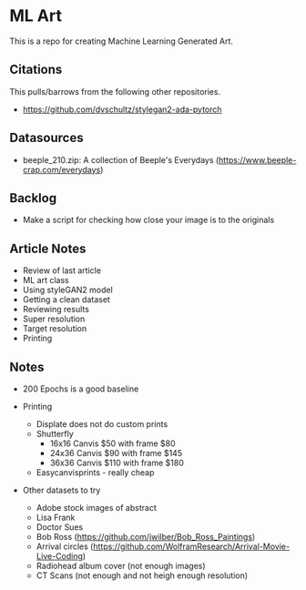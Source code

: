 # ML Art
This is a repo for creating Machine Learning Generated Art.

## Citations
This pulls/barrows from the following other repositories.
* https://github.com/dvschultz/stylegan2-ada-pytorch


## Datasources
* beeple_210.zip: A collection of Beeple's Everydays (https://www.beeple-crap.com/everydays)

## Backlog
* Make a script for checking how close your image is to the originals

## Article Notes
* Review of last article
* ML art class
* Using styleGAN2 model
* Getting a clean dataset
* Reviewing results
* Super resolution
* Target resolution
* Printing

## Notes
* 200 Epochs is a good baseline
* Printing
    * Displate does not do custom prints
    * Shutterfly
        * 16x16 Canvis $50 with frame $80
        * 24x36 Canvis $90 with frame $145
        * 36x36 Canvis $110 with frame $180
    * Easycanvisprints - really cheap
    
* Other datasets to try
    * Adobe stock images of abstract
    * Lisa Frank
    * Doctor Sues
    * Bob Ross (https://github.com/jwilber/Bob_Ross_Paintings)
    * Arrival circles (https://github.com/WolframResearch/Arrival-Movie-Live-Coding)
    * Radiohead album cover (not enough images)
    * CT Scans (not enough and not heigh enough resolution)
